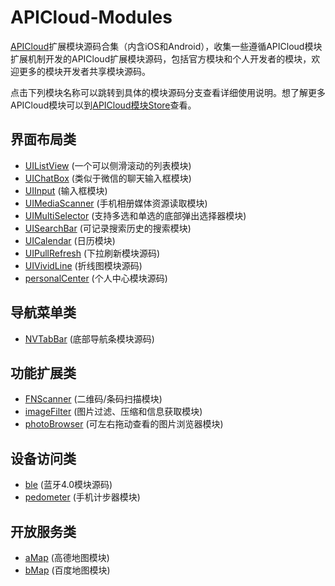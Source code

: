 # APICloud-Modules
[APICloud](https://www.apicloud.com)扩展模块源码合集（内含iOS和Android），收集一些遵循APICloud模块扩展机制开发的APICloud扩展模块源码，包括官方模块和个人开发者的模块，欢迎更多的模块开发者共享模块源码。

点击下列模块名称可以跳转到具体的模块源码分支查看详细使用说明。想了解更多APICloud模块可以到[APICloud模块Store](https://www.apicloud.com/modulestore)查看。

## 界面布局类
- [UIListView](https://github.com/apicloudcom/UIListView)  (一个可以侧滑滚动的列表模块)
- [UIChatBox](https://github.com/apicloudcom/UIChatBox)  (类似于微信的聊天输入框模块)
- [UIInput](https://github.com/apicloudcom/UIInput)  (输入框模块)
- [UIMediaScanner](https://github.com/apicloudcom/UIMediaScanner)  (手机相册媒体资源读取模块)
- [UIMultiSelector](https://github.com/apicloudcom/UIMultiSelector)  (支持多选和单选的底部弹出选择器模块)
- [UISearchBar](https://github.com/apicloudcom/UISearchBar)  (可记录搜索历史的搜索模块)
- [UICalendar](https://github.com/apicloudcom/UICalendar)  (日历模块)
- [UIPullRefresh](https://github.com/apicloudcom/UIPullRefresh)  (下拉刷新模块源码)
- [UIVividLine](https://github.com/apicloudcom/APICloud-Modules/tree/master/UIVividLine)  (折线图模块源码)
- [personalCenter](https://github.com/apicloudcom/APICloud-Modules/tree/master/personalCenter)  (个人中心模块源码)

## 导航菜单类
- [NVTabBar](https://github.com/apicloudcom/APICloud-Modules/tree/master/NVTabBar)  (底部导航条模块源码)

## 功能扩展类
- [FNScanner](https://github.com/apicloudcom/FNScanner)  (二维码/条码扫描模块)
- [imageFilter](https://github.com/apicloudcom/imageFilter)  (图片过滤、压缩和信息获取模块)
- [photoBrowser](https://github.com/apicloudcom/photoBrowser)  (可左右拖动查看的图片浏览器模块)

## 设备访问类
- [ble](https://github.com/apicloudcom/pedometer) (蓝牙4.0模块源码)
- [pedometer](https://github.com/apicloudcom/pedometer) (手机计步器模块)

## 开放服务类
- [aMap](https://github.com/apicloudcom/aMap)  (高德地图模块)
- [bMap](https://github.com/apicloudcom/bMap)  (百度地图模块)
